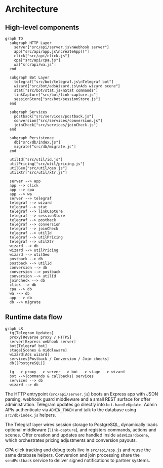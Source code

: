 # Architecture

## High-level components

```mermaid
graph TD
  subgraph HTTP Layer
    server["src/api/server.js\nWebhook server"]
    app["src/api/app.js\ncreateApp()"]
    click["src/api/click.js"]
    cpa["src/api/cpa.js"]
    wa["src/api/wa.js"]
  end

  subgraph Bot Layer
    telegraf["src/bot/telegraf.js\nTelegraf bot"]
    wizard["src/bot/adsWizard.js\nAds wizard scene"]
    stat["src/bot/stat.js\nStat commands"]
    linkCapture["src/bot/link-capture.js"]
    sessionStore["src/bot/sessionStore.js"]
  end

  subgraph Services
    postback["src/services/postback.js"]
    conversion["src/services/conversion.js"]
    joinCheck["src/services/joinCheck.js"]
  end

  subgraph Persistence
    db["src/db/index.js"]
    migrate["src/db/migrate.js"]
  end

  utilId["src/util/id.js"]
  utilPricing["src/util/pricing.js"]
  utilGeo["src/util/geo.js"]
  utilXtr["src/util/xtr.js"]

  server --> app
  app --> click
  app --> cpa
  app --> wa
  server --> telegraf
  telegraf --> wizard
  telegraf --> stat
  telegraf --> linkCapture
  telegraf --> sessionStore
  telegraf --> postback
  telegraf --> conversion
  telegraf --> joinCheck
  telegraf --> utilId
  telegraf --> utilPricing
  telegraf --> utilXtr
  wizard --> db
  wizard --> utilPricing
  wizard --> utilGeo
  postback --> db
  postback --> utilId
  conversion --> db
  conversion --> postback
  conversion --> utilId
  joinCheck --> db
  click --> db
  cpa --> db
  wa --> db
  app --> db
  db --> migrate
```

## Runtime data flow

```mermaid
graph LR
  tg[Telegram Updates]
  proxy[Reverse proxy / HTTPS]
  server[Express webhook server]
  bot[Telegraf bot]
  stage[Scenes & middleware]
  wizard[Ads wizard]
  services[Postback / Conversion / Join checks]
  db[(PostgreSQL)]

  tg --> proxy --> server --> bot --> stage --> wizard
  bot -->|commands & callbacks| services
  services --> db
  wizard --> db
```

The HTTP entrypoint (`src/api/server.js`) boots an Express app with JSON parsing, webhook guard middleware and a small REST surface for offer administration. Telegram updates go directly into `bot.handleUpdate`. Admin APIs authenticate via `ADMIN_TOKEN` and talk to the database using `src/db/index.js` helpers.

The Telegraf layer wires session storage to PostgreSQL, dynamically loads optional middleware (`link-capture`), and registers commands, actions and scenes. Offer creation and updates are handled inside `adsWizardScene`, which orchestrates pricing adjustments and conversion payouts.

CPA click tracking and debug tools live in `src/api/app.js` and reuse the same database helpers. Conversion and join processing share the `sendPostback` service to deliver signed notifications to partner systems.

